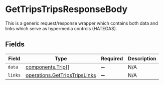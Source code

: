 # GetTripsTripsResponseBody

This is a generic request/response wrapper which contains both data and links which serve as hypermedia controls (HATEOAS).


## Fields

| Field                                                                          | Type                                                                           | Required                                                                       | Description                                                                    |
| ------------------------------------------------------------------------------ | ------------------------------------------------------------------------------ | ------------------------------------------------------------------------------ | ------------------------------------------------------------------------------ |
| `data`                                                                         | [components.Trip](../../models/components/trip.md)[]                           | :heavy_minus_sign:                                                             | N/A                                                                            |
| `links`                                                                        | [operations.GetTripsTripsLinks](../../models/operations/gettripstripslinks.md) | :heavy_minus_sign:                                                             | N/A                                                                            |